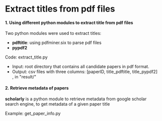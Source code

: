 # Extract titles from pdf files

#### 1. Using different python modules to extract title from pdf files
Two python modules were used to extract titles:

* **pdftitle**: using pdfminer.six to parse pdf files
* **pypdf2**

Code: extract_title.py

* Input: root directory that contains all candidate papers in pdf format.
* Output: csv files with three columns: [paperID, title\_pdftitle, title\_pypdf2] , in "result/"



#### 2. Retrieve metadata of papers
**scholarly** is a python module to retrieve metadata from google scholar search engine, to get metadata of a given paper title

Example: get\_paper\_info.py
